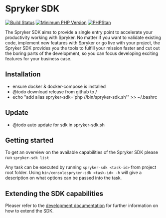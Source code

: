 # Spryker SDK

[![Build Status](https://github.com/spryker-sdk/spryker-sdk/workflows/CI/badge.svg?branch=master)](https://github.com/spryker-sdk/app-validator/actions?query=workflow%3ACI+branch%3Amaster)
[![Minimum PHP Version](https://img.shields.io/badge/php-%3E%3D%208.0-8892BF.svg)](https://php.net/)
[![PHPStan](https://img.shields.io/badge/PHPStan-level%208-brightgreen.svg?style=flat)](https://phpstan.org/)

The Spryker SDK aims to provide a single entry point to accelerate your productivity working with Spryker.
No matter if you want to validate existing code, implement new features with Spryker or go live with your project,
the Spryker SDK provides you the tools to fulfill your mission faster and cut out the boring parts of the development,
so you can focus developing exciting features for your business case.

## Installation

- ensure docker & docker-compose is installed
- @todo download release from github to /<any path>
- echo "add alias spryker-sdk='php /<any path>/bin/spryker-sdk.sh'" >> ~/.bashrc

## Update
- @todo auto update for sdk in spryker-sdk.sh

## Getting started

To get an overview on the available capabilities of the Spryker SDK please run
`spryker-sdk list`

Any task can be executed by running `spryker-sdk <task-id>` from project root folder.
Using `bin/consolespryker-sdk <task-id> -h` will give a description on what options can be passed into the task.

## Extending the SDK capabilities

Pleaser refer to the [development documentation](./docs/development.md) for further information on how
to extend the SDK.
